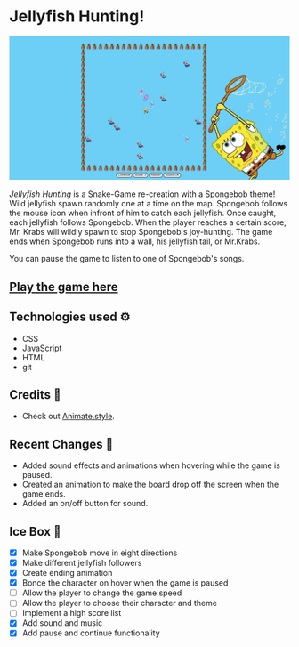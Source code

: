 # Jellyfish Hunting!

![A screenshot of the game play.](./data/image/gameplayScreenShot.png)

*Jellyfish Hunting* is a Snake-Game re-creation with a Spongebob theme! Wild jellyfish spawn randomly one at a time on the map. Spongebob follows the mouse icon when infront of him to catch each jellyfish. Once caught, each jellyfish follows Spongebob. When the player reaches a certain score, Mr. Krabs will wildly spawn to stop Spongebob's joy-hunting. The game ends when Spongebob runs into a wall, his jellyfish tail, or Mr.Krabs.

You can pause the game to listen to one of Spongebob's songs.

## [Play the game here](https://spongebob-snake-game.netlify.app)

## Technologies used ⚙️

- CSS
- JavaScript
- HTML
- git

## Credits 🙌

- Check out [Animate.style](https://animate.style/).

## Recent Changes 🧹

- Added sound effects and animations when hovering while the game is paused.
- Created an animation to make the board drop off the screen when the game ends.
- Added an on/off button for sound.

## Ice Box 🧊

- [x] Make Spongebob move in eight directions
- [x] Make different jellyfish followers
- [x] Create ending animation
- [x] Bonce the character on hover when the game is paused
- [ ] Allow the player to change the game speed
- [ ] Allow the player to choose their character and theme
- [ ] Implement a high score list
- [x] Add sound and music
- [x] Add pause and continue functionality